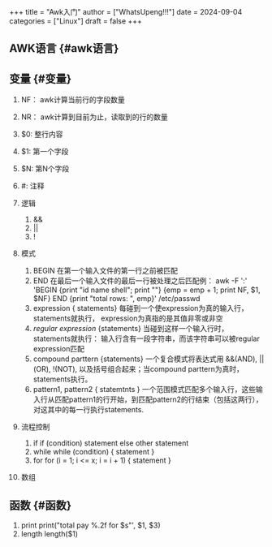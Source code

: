 +++
title = "Awk入门"
author = ["WhatsUpeng!!!"]
date = 2024-09-04
categories = ["Linux"]
draft = false
+++

## AWK语言 {#awk语言}


## 变量 {#变量}

1.  NF： awk计算当前行的字段数量
2.  NR： awk计算到目前为止，读取到的行的数量
3.  $0: 整行内容
4.  $1: 第一个字段
5.  $N: 第N个字段
6.  \#: 注释
7.  逻辑
    1.  &amp;&amp;
    2.  ||
    3.  !
8.  模式
    1.  BEGIN
        在第一个输入文件的第一行之前被匹配
    2.  END
        在最后一个输入文件的最后一行被处理之后匹配例：
            awk -F ':' 'BEGIN {print "id    name    shell"; print ""}
            {emp = emp + 1; print NF, $1, $NF}
            END {print "total rows: ", emp}' /etc/passwd
    3.  expression { statements}
        每碰到一个使expression为真的输入行，statements就执行， expression为真指的是其值非零或非空
    4.  _regular expression_ {statements}
        当碰到这样一个输入行时， statements就执行： 输入行含有一段字符串，而该字符串可以被regular expression匹配
    5.  compound parttern {statements}
        一个复合模式将表达式用 &amp;&amp;(AND), ||(OR), !(NOT), 以及括号组合起来；当compound parttern为真时， statements执行。
    6.  pattern1, pattern2 { statemtnts }
        一个范围模式匹配多个输入行，这些输入行从匹配pattern1的行开始，到匹配pattern2的行结束（包括这两行）， 对这其中的每一行执行statements.

9.  流程控制
    1.  if
        if (condition)
           statement
        else
           other statement
    2.  while
        while (condition) {
            statement
        }
    3.  for
        for (i = 1; i &lt;= x; i = i + 1) {
            statement
        }
10. 数组


## 函数 {#函数}

1.  print
    print("total pay %.2f for $s"', $1, $3)
2.  length
    length($1)
